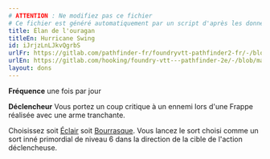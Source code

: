 ```yaml
---
# ATTENTION : Ne modifiez pas ce fichier
# Ce fichier est généré automatiquement par un script d'après les données du module Foundry VTT officiel et de sa traduction
title: Élan de l'ouragan
titleEn: Hurricane Swing
id: iJrjzLnLJkvQgrbS
urlFr: https://gitlab.com/pathfinder-fr/foundryvtt-pathfinder2-fr/-/blob/master/data/feats/iJrjzLnLJkvQgrbS.htm
urlEn: https://gitlab.com/hooking/foundry-vtt---pathfinder-2e/-/blob/master/packs/data/feats.db/hurricane-swing.json
layout: dons
---
```

**Fréquence** une fois par jour

**Déclencheur** Vous portez un coup critique à un ennemi lors d'une Frappe réalisée avec une arme tranchante.

Choisissez soit [Éclair](../sorts/éclair.md) soit [Bourrasque](../sorts/bourrasque.md). Vous lancez le sort choisi comme un sort inné primordial de niveau 6 dans la direction de la cible de l'action déclencheuse.
